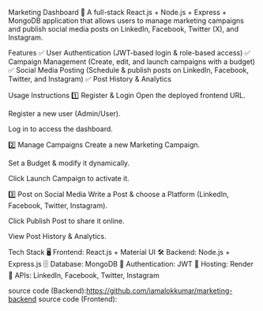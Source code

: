 Marketing Dashboard 🚀
A full-stack React.js + Node.js + Express + MongoDB application that allows users to manage marketing campaigns and publish social media posts on LinkedIn, Facebook, Twitter (X), and Instagram.

Features
✅ User Authentication (JWT-based login & role-based access)
✅ Campaign Management (Create, edit, and launch campaigns with a budget)
✅ Social Media Posting (Schedule & publish posts on LinkedIn, Facebook, Twitter, and Instagram)
✅ Post History & Analytics

 Usage Instructions
1️⃣ Register & Login
Open the deployed frontend URL.

Register a new user (Admin/User).

Log in to access the dashboard.

2️⃣ Manage Campaigns
Create a new Marketing Campaign.

Set a Budget & modify it dynamically.

Click Launch Campaign to activate it.

3️⃣ Post on Social Media
Write a Post & choose a Platform (LinkedIn, Facebook, Twitter, Instagram).

Click Publish Post to share it online.

View Post History & Analytics.

 Tech Stack
🖥️ Frontend: React.js + Material UI
🛠️ Backend: Node.js + Express.js
🗄️ Database: MongoDB
🔐 Authentication: JWT
📡 Hosting: Render
🔗 APIs: LinkedIn, Facebook, Twitter, Instagram

source code (Backend):https://github.com/iamalokkumar/marketing-backend
source code (Frontend):

